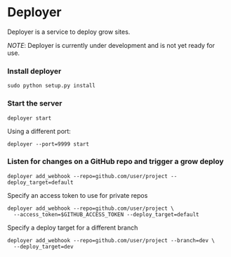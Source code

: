 # Deployer

Deployer is a service to deploy grow sites.

*NOTE*: Deployer is currently under development and is not yet ready for use.


### Install deployer

```
sudo python setup.py install
```


### Start the server

```
deployer start
```

Using a different port:

```
deployer --port=9999 start
```

### Listen for changes on a GitHub repo and trigger a grow deploy

```
deployer add_webhook --repo=github.com/user/project --deploy_target=default
```

Specify an access token to use for private repos

```
deployer add_webhook --repo=github.com/user/project \
  --access_token=$GITHUB_ACCESS_TOKEN --deploy_target=default
```

Specify a deploy target for a different branch

```
deployer add_webhook --repo=github.com/user/project --branch=dev \
  --deploy_target=dev
```
